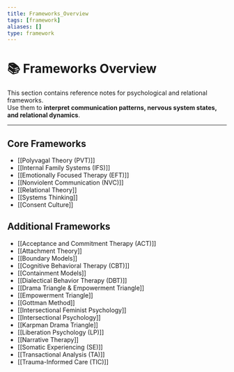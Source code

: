 ```yaml
---
title: Frameworks_Overview
tags: [framework]
aliases: []
type: framework
---
```


<!-- @format -->

# 📚 Frameworks Overview

This section contains reference notes for psychological and relational frameworks.  
Use them to **interpret communication patterns, nervous system states, and relational dynamics**.

---

## Core Frameworks

- [[Polyvagal Theory (PVT)]]
- [[Internal Family Systems (IFS)]]
- [[Emotionally Focused Therapy (EFT)]]
- [[Nonviolent Communication (NVC)]]
- [[Relational Theory]]
- [[Systems Thinking]]
- [[Consent Culture]]

## Additional Frameworks

- [[Acceptance and Commitment Therapy (ACT)]]
- [[Attachment Theory]]
- [[Boundary Models]]
- [[Cognitive Behavioral Therapy (CBT)]]
- [[Containment Models]]
- [[Dialectical Behavior Therapy (DBT)]]
- [[Drama Triangle & Empowerment Triangle]]
- [[Empowerment Triangle]]
- [[Gottman Method]]
- [[Intersectional Feminist Psychology]]
- [[Intersectional Psychology]]
- [[Karpman Drama Triangle]]
- [[Liberation Psychology (LP)]]
- [[Narrative Therapy]]
- [[Somatic Experiencing (SE)]]
- [[Transactional Analysis (TA)]]
- [[Trauma-Informed Care (TIC)]]

